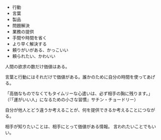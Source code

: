 - 行動
- 言葉
- 製品
- 問題解決
- 業務の提供
- 手間や時間を省く
- より早く解決する
- 頼りがいがある、かっこいい
- 頼られたい、かわいい

人間の欲求の数だけ価値はある。

言葉と行動にはそれだけで価値がある。誰かのために自分の時間を使ってあげる。

「高価なものでなくてもタイムリーな心遣いは、必ず相手の胸に残ります。」
（『「運がいい人」になるための小さな習慣』サチン・チョードリー）

自分が他人とどう違うか考えることが、何を提供できるか考えることにつながる。

相手が知りたいことは、相手にとって価値がある情報。
言われたいことでもいい。
